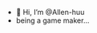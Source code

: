 - 👋 Hi, I’m @Allen-huu
- being a game maker...

<!---
Allen-huu/Allen-huu is a ✨ special ✨ repository because its `README.md` (this file) appears on your GitHub profile.
You can click the Preview link to take a look at your changes.
--->
